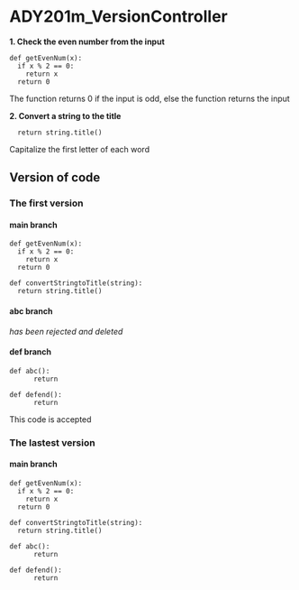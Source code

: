 # ADY201m_VersionController
**1. Check the even number from the input**
~~~
def getEvenNum(x):
  if x % 2 == 0:
    return x
  return 0 
~~~
The function returns 0 if the input is odd, else the function returns the input

**2. Convert a string to the title**
~~~
  return string.title()
~~~
Capitalize the first letter of each word
## Version of code 
### The first version
#### main branch
~~~
def getEvenNum(x):
  if x % 2 == 0:
    return x
  return 0

def convertStringtoTitle(string):
  return string.title()
~~~
#### abc branch
_has been rejected and deleted_

#### def branch 
~~~
def abc():
      return

def defend():
      return
~~~
This code is accepted
### The lastest version
#### main branch
~~~
def getEvenNum(x):
  if x % 2 == 0:
    return x
  return 0

def convertStringtoTitle(string):
  return string.title()

def abc():
      return

def defend():
      return
~~~


